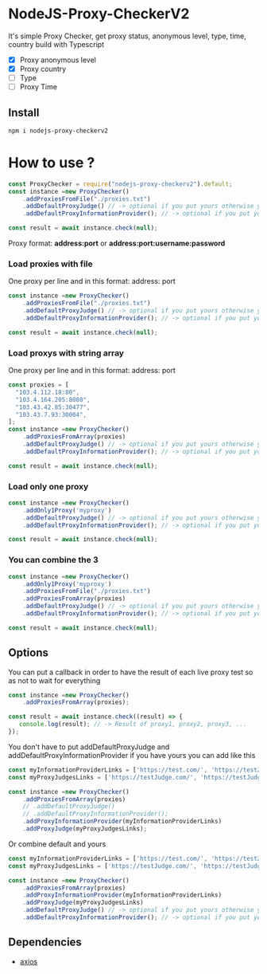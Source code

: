 # NodeJS-Proxy-CheckerV2

It's simple Proxy Checker, get proxy status, anonymous level, type, time, country build with Typescript

- [x] Proxy anonymous level
- [x] Proxy country
- [ ] Type
- [ ] Proxy Time

## Install

```bash
npm i nodejs-proxy-checkerv2
```

# How to use ?

```javascript
const ProxyChecker = require("nodejs-proxy-checkerv2").default;
const instance =new ProxyChecker()
    .addProxiesFromFile("./proxies.txt")
    .addDefaultProxyJudge() // -> optional if you put yours otherwise you have to put it
    .addDefaultProxyInformationProvider(); // -> optional if you put yours otherwise you have to put it

const result = await instance.check(null);
```

Proxy format: <strong>address:port</strong> or <strong>address:port:username:password</strong>

### Load proxies with file

One proxy per line and in this format: address: port

```javascript
const instance =new ProxyChecker()
    .addProxiesFromFile("./proxies.txt")
    .addDefaultProxyJudge() // -> optional if you put yours otherwise you have to put it
    .addDefaultProxyInformationProvider(); // -> optional if you put yours otherwise you have to put it

const result = await instance.check(null);
```

### Load proxys with string array

One proxy per line and in this format: address: port

```javascript
const proxies = [
  "103.4.112.18:80",
  "103.4.164.205:8080",
  "103.43.42.85:30477",
  "103.43.7.93:30004",
];
const instance =new ProxyChecker()
    .addProxiesFromArray(proxies)
    .addDefaultProxyJudge() // -> optional if you put yours otherwise you have to put it
    .addDefaultProxyInformationProvider(); // -> optional if you put yours otherwise you have to put it

const result = await instance.check(null);
```

### Load only one proxy

```javascript
const instance =new ProxyChecker()
    .addOnly1Proxy('myproxy')
    .addDefaultProxyJudge() // -> optional if you put yours otherwise you have to put it
    .addDefaultProxyInformationProvider(); // -> optional if you put yours otherwise you have to put it

const result = await instance.check(null);
```

### You can combine the 3

```javascript
const instance =new ProxyChecker()
    .addOnly1Proxy('myproxy')
    .addProxiesFromFile("./proxies.txt")
    .addProxiesFromArray(proxies)
    .addDefaultProxyJudge() // -> optional if you put yours otherwise you have to put it
    .addDefaultProxyInformationProvider(); // -> optional if you put yours otherwise you have to put it

const result = await instance.check(null);
```

## Options

You can put a callback in order to have the result of each live proxy test so as not to wait for everything

```javascript
const instance =new ProxyChecker()
    .addProxiesFromArray(proxies);

const result = await instance.check((result) => {
   console.log(result); // -> Result of proxy1, proxy2, proxy3, ...
});
```

You don't have to put addDefaultProxyJudge and addDefaultProxyInformationProvider if you have yours you can add like this

```javascript
const myInformationProviderLinks = ['https://test.com/', 'https://test2.com/']
const myProxyJudgesLinks = ['https://testJudge.com/', 'https://testJudge2.com/']

const instance =new ProxyChecker()
    .addProxiesFromArray(proxies)
    // .addDefaultProxyJudge()
    // .addDefaultProxyInformationProvider();
    .addProxyInformationProvider(myInformationProviderLinks)
    .addProxyJudge(myProxyJudgesLinks);
```

Or combine default and yours

```javascript
const myInformationProviderLinks = ['https://test.com/', 'https://test2.com/']
const myProxyJudgesLinks = ['https://testJudge.com/', 'https://testJudge2.com/']

const instance =new ProxyChecker()
    .addProxiesFromArray(proxies)
    .addProxyInformationProvider(myInformationProviderLinks)
    .addProxyJudge(myProxyJudgesLinks)
    .addDefaultProxyJudge() // -> optional if you put yours otherwise you have to put it
    .addDefaultProxyInformationProvider(); // -> optional if you put yours otherwise you have to put it
```

## Dependencies

- [axios](https://www.npmjs.com/package/axios)
